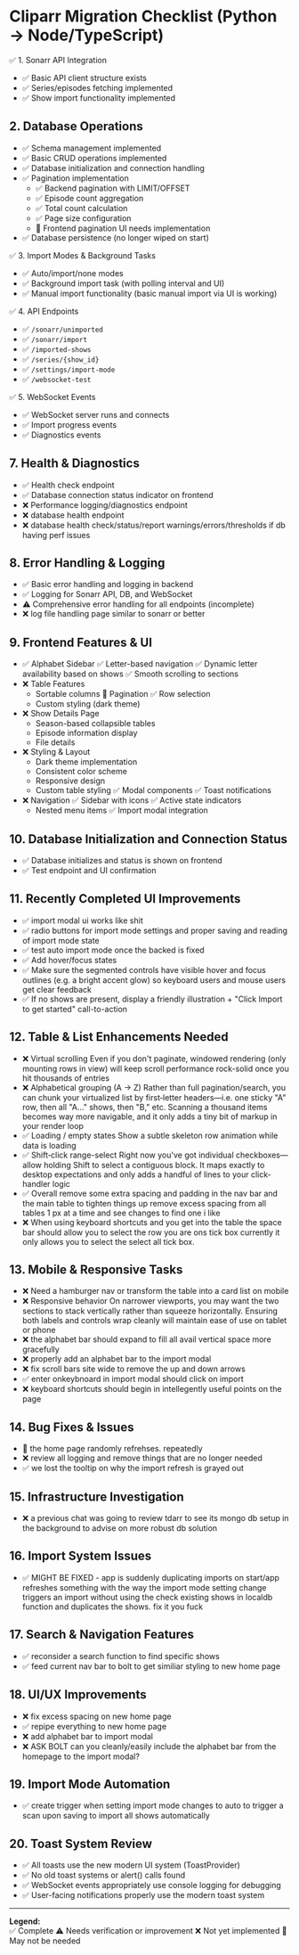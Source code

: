 # Cliparr Migration Checklist (Python → Node/TypeScript)

✅ 1. Sonarr API Integration
- ✅ Basic API client structure exists
- ✅ Series/episodes fetching implemented
- ✅ Show import functionality implemented

## 2. Database Operations
- ✅ Schema management implemented
- ✅ Basic CRUD operations implemented
- ✅ Database initialization and connection handling
- ✅ Pagination implementation
  - ✅ Backend pagination with LIMIT/OFFSET
  - ✅ Episode count aggregation
  - ✅ Total count calculation
  - ✅ Page size configuration
  - 💭 Frontend pagination UI needs implementation
- ✅ Database persistence (no longer wiped on start)

✅ 3. Import Modes & Background Tasks
- ✅ Auto/import/none modes
- ✅ Background import task (with polling interval and UI)
- ✅ Manual import functionality (basic manual import via UI is working)

✅ 4. API Endpoints
- ✅ `/sonarr/unimported`
- ✅ `/sonarr/import`
- ✅ `/imported-shows`
- ✅ `/series/{show_id}`
- ✅ `/settings/import-mode`
- ✅ `/websocket-test`

✅ 5. WebSocket Events
- ✅ WebSocket server runs and connects
- ✅ Import progress events
- ✅ Diagnostics events


## 7. Health & Diagnostics
- ✅ Health check endpoint
- ✅ Database connection status indicator on frontend
- ❌ Performance logging/diagnostics endpoint
- ❌ database health endpoint
- ❌ database health check/status/report warnings/errors/thresholds if db having perf issues

## 8. Error Handling & Logging
- ✅ Basic error handling and logging in backend
- ✅ Logging for Sonarr API, DB, and WebSocket
- ⚠️ Comprehensive error handling for all endpoints (incomplete)
- ❌ log file handling page similar to sonarr or better

## 9. Frontend Features & UI
- ✅ Alphabet Sidebar
  ✅ Letter-based navigation
  ✅ Dynamic letter availability based on shows
  ✅ Smooth scrolling to sections
- ❌ Table Features
  - Sortable columns
  💭 Pagination
  ✅ Row selection
  - Custom styling (dark theme)
- ❌ Show Details Page
  - Season-based collapsible tables
  - Episode information display
  - File details
- ❌ Styling & Layout
  - Dark theme implementation
  - Consistent color scheme
  - Responsive design
  - Custom table styling
  ✅ Modal components
  ✅ Toast notifications
- ❌ Navigation
  ✅ Sidebar with icons
  ✅ Active state indicators
  - Nested menu items
  ✅ Import modal integration

## 10. Database Initialization and Connection Status
- ✅ Database initializes and status is shown on frontend
- ✅ Test endpoint and UI confirmation

## 11. Recently Completed UI Improvements
- ✅ import modal ui works like shit 
- ✅ radio buttons for import mode settings and proper saving and reading of import mode state
- ✅ test auto import mode once the backed is fixed
- ✅ Add hover/focus states
- ✅ Make sure the segmented controls have visible hover and focus outlines (e.g. a bright accent glow) so keyboard users and mouse users get clear feedback
- ✅ If no shows are present, display a friendly illustration + "Click Import to get started" call-to-action

## 12. Table & List Enhancements Needed
- ❌ Virtual scrolling
      Even if you don't paginate, windowed rendering (only mounting rows in view) will keep scroll performance rock-solid once you hit thousands of entries
- ❌ Alphabetical grouping (A → Z)
      Rather than full pagination/search, you can chunk your virtualized list by first‐letter headers—i.e. one sticky "A" row, then all "A…" shows, then "B," etc. Scanning a thousand items becomes way more navigable, and it only adds a tiny bit of markup in your render loop
- ✅ Loading / empty states
      Show a subtle skeleton row animation while data is loading
- ✅ Shift‐click range-select
      Right now you've got individual checkboxes—allow holding Shift to select a contiguous block. It maps exactly to desktop expectations and only adds a handful of lines to your click-handler logic
- ✅ Overall remove some extra spacing and padding in the nav bar and the main table to tighten things up
      remove excess spacing from all tables 1 px at a time and see changes to find one i like
- ❌ When using keyboard shortcuts and you get into the table the space bar should allow you to select the row you are ons tick box currently it only allows you to select the select all tick box.
## 13. Mobile & Responsive Tasks
- ❌ Need a hamburger nav or transform the table into a card list on mobile
- ❌ Responsive behavior
      On narrower viewports, you may want the two sections to stack vertically rather than squeeze horizontally. Ensuring both labels and controls wrap cleanly will maintain ease of use on tablet or phone
- ❌ the alphabet bar should expand to fill all avail vertical space more gracefully
- ❌ properly add an alphabet bar to the import modal 
- ❌ fix scroll bars site wide to remove the up and down arrows
- ✅ enter onkeybnoard in import modal should click on import
- ❌ keyboard shortcuts should begin in intellegently useful points on the page
## 14. Bug Fixes & Issues
- 💭 the home page randomly refrehses. repeatedly
- ❌ review all logging and remove things that are no longer needed
- ✅ we lost the tooltip on why the import refresh is grayed out

## 15. Infrastructure Investigation
- ❌ a previous chat was going to review tdarr to see its mongo db setup in the background to advise on more robust db solution

## 16. Import System Issues
- ✅ MIGHT BE FIXED - app is suddenly duplicating imports on start/app refreshes
  something with the way the import mode setting change triggers an import without using the check existing shows in localdb function and duplicates the shows. fix it you fuck

## 17. Search & Navigation Features
- ✅ reconsider a search function to find specific shows
- ✅ feed current nav bar to bolt to get similiar styling to new home page

## 18. UI/UX Improvements
- ❌ fix excess spacing on new home page
- ✅ repipe everything to new home page
- ❌ add alphabet bar to import modal
- ❌ ASK BOLT can you cleanly/easily include the alphabet bar from the homepage to the import modal?

## 19. Import Mode Automation
- ✅ create trigger when setting import mode changes to auto to trigger a scan upon saving to import all shows automatically

## 20. Toast System Review
- ✅ All toasts use the new modern UI system (ToastProvider)
- ✅ No old toast systems or alert() calls found
- ✅ WebSocket events appropriately use console logging for debugging
- ✅ User-facing notifications properly use the modern toast system

---

**Legend:**  
✅ Complete  ⚠️ Needs verification or improvement  ❌ Not yet implemented  💭 May not be needed
